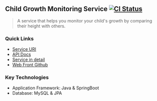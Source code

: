 ## Child Growth Monitoring Service [![CI Status](https://github.com/MJbae/child-growth-server/actions/workflows/production.yml/badge.svg?branch=main)](https://github.com/MJbae/child-growth-server/actions/workflows/production.yml)
> A service that helps you monitor your child's growth by comparing their height with others.
### Quick Links
* [Service URI](https://www.check-ki.com/)
* [API Docs](https://documenter.getpostman.com/view/17035275/VUjPHQhB#d69b2e32-db50-4a73-b361-85b96b0ff98a)
* [Service in detail](https://studynote.oopy.io/projects/7)
* [Web Front Github](https://github.com/welinhong/child-growth-client)
### Key Technologies
* Application Framework: Java & SpringBoot
* Database: MySQL & JPA
